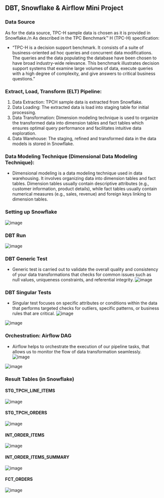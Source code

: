 ## DBT, Snowflake & Airflow Mini Project

### Data Source
As for the data source, TPC-H sample data is chosen as it is provided in Snowflake./n
As described in the TPC Benchmark™ H (TPC-H) specification:
- “TPC-H is a decision support benchmark. It consists of a suite of business-oriented ad hoc queries and concurrent data modifications. The queries and the data populating the database have been chosen to have broad industry-wide relevance. This benchmark illustrates decision support systems that examine large volumes of data, execute queries with a high degree of complexity, and give answers to critical business questions.”

### Extract, Load, Transform (ELT) Pipeline:
1. Data Extraction: TPCH sample data is extracted from Snowflake.
2. Data Loading: The extracted data is load into staging table for initial processing.
3. Data Transformation: Dimension modeling technique is used to organize the transformed data into dimension tables and fact tables which ensures optimal query performance and facilitates intuitive data exploration.
4. Data Warehouse: The staging, refined and transformed data in the data models is stored in Snowflake.

### Data Modeling Technique (Dimensional Data Modeling Technique):
- Dimensional modeling is a data modeling technique used in data warehousing. It involves organizing data into dimension tables and fact tables. Dimension tables usually contain descriptive attributes (e.g., customer information, product details), while fact tables usually contain numerical measures (e.g., sales, revenue) and foreign keys linking to dimension tables.

### Setting up Snowflake
![image](https://github.com/AdamChan-ML/dbt-snowflake/assets/78518992/2df14852-046a-4ffc-9297-385e8ee2e96b)

### DBT Run
![image](https://github.com/AdamChan-ML/dbt-snowflake/assets/78518992/10c6e34d-1c43-41ea-b007-3e1b021ff79c)

### DBT Generic Test
- Generic test is carried out to validate the overall quality and consistency of your data transformations that checks for common issues such as null values, uniqueness constraints, and referential integrity. 
![image](https://github.com/AdamChan-ML/dbt-snowflake/assets/78518992/1d1550c9-a40d-4252-8490-4363eb6628b2)

### DBT Singular Tests
- Singular test focuses on specific attributes or conditions within the data that performs targeted checks for outliers, specific patterns, or business rules that are critical. 
![image]("https://github.com/AdamChan-ML/dbt-snowflake/assets/78518992/7ba95433-2ba3-4040-997d-2356b4f0bdec")

![image](https://github.com/AdamChan-ML/dbt-snowflake/assets/78518992/5a5fcfbd-0a1f-49e9-9518-0644a4b0ca77)

### Orchestration: Airflow DAG
- Airflow helps to orchestrate the execution of our pipeline tasks, that allows us to monitor the flow of data transformation seamlessly.
![image](https://github.com/AdamChan-ML/dbt-snowflake/assets/78518992/1f22f8a3-6032-4979-8ff7-8a0dd41a0bf0)

![image](https://github.com/AdamChan-ML/dbt-snowflake/assets/78518992/7b15770d-5216-4c94-86cf-482b04f44bd5)

### Result Tables (in Snowflake)
#### STG_TPCH_LINE_ITEMS
![image](https://github.com/AdamChan-ML/dbt-snowflake/assets/78518992/ed56d7e1-4667-4e21-88c7-87b1a181e691)

#### STG_TPCH_ORDERS
![image](https://github.com/AdamChan-ML/dbt-snowflake/assets/78518992/ac34d0cf-64a6-47af-ad37-dc1a06845bd7)

#### INT_ORDER_ITEMS
![image](https://github.com/AdamChan-ML/dbt-snowflake/assets/78518992/f562a115-890e-494f-9b6b-34418df3dd2b)

#### INT_ORDER_ITEMS_SUMMARY
![image](https://github.com/AdamChan-ML/dbt-snowflake/assets/78518992/59bc29c2-699c-403d-bcec-61b8e4577fa0)

#### FCT_ORDERS
![image](https://github.com/AdamChan-ML/dbt-snowflake/assets/78518992/6bd53b20-e3f4-4afc-aa6f-efcd52b71d91)

